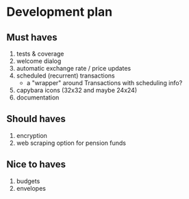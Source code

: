 # Development plan

## Must haves

1. tests & coverage
1. welcome dialog
1. automatic exchange rate / price updates
1. scheduled (recurrent) transactions
    - a "wrapper" around Transactions with scheduling info?
1. capybara icons (32x32 and maybe 24x24)
1. documentation

## Should haves

1. encryption
1. web scraping option for pension funds

## Nice to haves

1. budgets
1. envelopes
